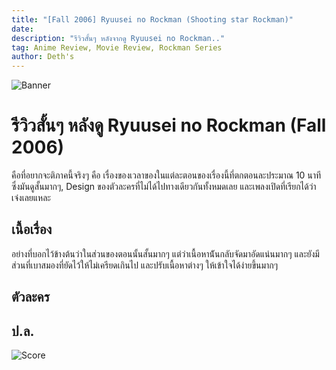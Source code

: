```yaml
---
title: "[Fall 2006] Ryuusei no Rockman (Shooting star Rockman)"
date: 
description: "รีวิวสั้นๆ หลังจากดู Ryuusei no Rockman.."
tag: Anime Review, Movie Review, Rockman Series
author: Deth's
---
```

![Banner](https://s4.anilist.co/file/anilistcdn/media/anime/cover/medium/bx1835-6GfMj4kSZo3b.jpg)

# รีวิวสั้นๆ หลังดู Ryuusei no Rockman (Fall 2006)

คือที่อยากจะติภาคนี้จริงๆ คือ เรื่องของเวลาของในแต่ละตอนของเรื่องนี้ที่ตกตอนละประมาณ 10 นาที ซึ่งมันดูสั้นมากๆ, Design ของตัวละครที่ไม่ได้ไปทางเดียวกันทั้งหมดเลย และเพลงเปิดที่เรียกได้ว่าเจ๋งเลยแหละ

## เนื้อเรื่อง
อย่างที่บอกไว้ข้างต้นว่าในส่วนของตอนนั้นสั้นมากๆ แต่ว่าเนื้อหาน้ันกลับจัดมาอัดแน่นมากๆ และยังมีส่วนที่เบาสมองที่ยัดไว้ให้ไม่เครียดเกินไป และปรับเนื้อหาต่างๆ ให้เข้าใจได้ง่ายขึ้นมากๆ

## ตัวละคร

## ป.ล.

![Score](https://img.shields.io/badge/Score-10%2F10-coral?style=for-the-badge)
